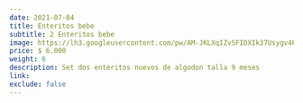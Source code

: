 ```yaml
---
date: 2021-07-04
title: Enteritos bebe
subtitle: 2 Enteritos bebe
image: https://lh3.googleusercontent.com/pw/AM-JKLXqIZvSFIDXIk37Usygv46OqyPDI-YrrXtXhmti9BfPAhOSs_mbJybtEx1nLK9VrvUgnVIytjEsZPGgDIfIAInJ7l836T3inykxSEkN04lvy2eJbUjB1bqK5uqOfTZvAwESDkgfT6fqrcyqHM3knq8Ezw=w828-h621-no?authuser=0
price: $ 6.000
weight: 6
description: Set dos enteritos nuevos de algodon talla 9 meses
link: 
exclude: false
---
```

